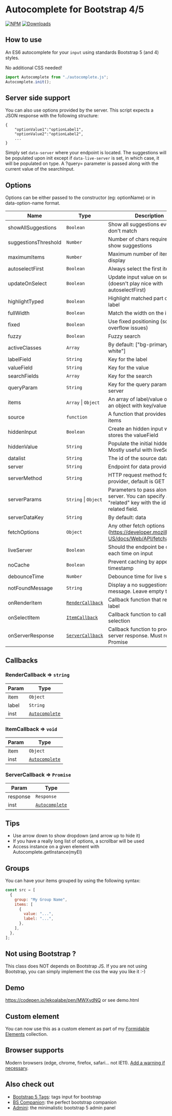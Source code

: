 # Autocomplete for Bootstrap 4/5

[![NPM](https://nodei.co/npm/bootstrap5-autocomplete.png?mini=true)](https://nodei.co/npm/bootstrap5-autocomplete/)
[![Downloads](https://img.shields.io/npm/dt/bootstrap5-autocomplete.svg)](https://www.npmjs.com/package/bootstrap5-autocomplete)

## How to use

An ES6 autocomplete for your `input` using standards Bootstrap 5 (and 4) styles.

No additional CSS needed!

```js
import Autocomplete from "./autocomplete.js";
Autocomplete.init();
```

## Server side support

You can also use options provided by the server. This script expects a JSON response with the following structure:

```
{
    "optionValue1":"optionLabel1",
    "optionValue2":"optionLabel2",
    ...
}
```

Simply set `data-server` where your endpoint is located. The suggestions will be populated upon init except if `data-live-server` is set, in which case, it will be populated on type. A ?query= parameter is passed along with the current value of the searchInput.

## Options

Options can be either passed to the constructor (eg: optionName) or in data-option-name format.

| Name                 | Type                                           | Description                                                                                             |
| -------------------- | ---------------------------------------------- | ------------------------------------------------------------------------------------------------------- |
| showAllSuggestions   | <code>Boolean</code>                           | Show all suggestions even if they don't match                                                           |
| suggestionsThreshold | <code>Number</code>                            | Number of chars required to show suggestions                                                            |
| maximumItems         | <code>Number</code>                            | Maximum number of items to display                                                                      |
| autoselectFirst      | <code>Boolean</code>                           | Always select the first item                                                                            |
| updateOnSelect       | <code>Boolean</code>                           | Update input value on selection (doesn't play nice with autoselectFirst)                                |
| highlightTyped       | <code>Boolean</code>                           | Highlight matched part of the label                                                                     |
| fullWidth            | <code>Boolean</code>                           | Match the width on the input field                                                                      |
| fixed                | <code>Boolean</code>                           | Use fixed positioning (solve overflow issues)                                                           |
| fuzzy                | <code>Boolean</code>                           | Fuzzy search                                                                                            |
| activeClasses        | <code>Array</code>                             | By default: ["bg-primary", "text-white"]                                                                |
| labelField           | <code>String</code>                            | Key for the label                                                                                       |
| valueField           | <code>String</code>                            | Key for the value                                                                                       |
| searchFields         | <code>Array</code>                             | Key for the search                                                                                      |
| queryParam           | <code>String</code>                            | Key for the query parameter for server                                                                  |
| items                | <code>Array</code> \| <code>Object</code>      | An array of label/value objects or an object with key/values                                            |
| source               | <code>function</code>                          | A function that provides the list of items                                                              |
| hiddenInput          | <code>Boolean</code>                           | Create an hidden input which stores the valueField                                                      |
| hiddenValue          | <code>String</code>                            | Populate the initial hidden value. Mostly useful with liveServer.                                       |
| datalist             | <code>String</code>                            | The id of the source datalist                                                                           |
| server               | <code>String</code>                            | Endpoint for data provider                                                                              |
| serverMethod         | <code>String</code>                            | HTTP request method for data provider, default is GET                                                   |
| serverParams         | <code>String</code> \| <code>Object</code>     | Parameters to pass along to the server. You can specify a "related" key with the id of a related field. |
| serverDataKey        | <code>String</code>                            | By default: data                                                                                        |
| fetchOptions         | <code>Object</code>                            | Any other fetch options (https://developer.mozilla.org/en-US/docs/Web/API/fetch#syntax)                 |
| liveServer           | <code>Boolean</code>                           | Should the endpoint be called each time on input                                                        |
| noCache              | <code>Boolean</code>                           | Prevent caching by appending a timestamp                                                                |
| debounceTime         | <code>Number</code>                            | Debounce time for live server                                                                           |
| notFoundMessage      | <code>String</code>                            | Display a no suggestions found message. Leave empty to disable                                          |
| onRenderItem         | [<code>RenderCallback</code>](#RenderCallback) | Callback function that returns the label                                                                |
| onSelectItem         | [<code>ItemCallback</code>](#ItemCallback)     | Callback function to call on selection                                                                  |
| onServerResponse     | [<code>ServerCallback</code>](#ServerCallback) | Callback function to process server response. Must return a Promise                                     |

## Callbacks

### RenderCallback ⇒ <code>string</code>

| Param | Type                                       |
| ----- | ------------------------------------------ |
| item  | <code>Object</code>                        |
| label | <code>String</code>                        |
| inst  | [<code>Autocomplete</code>](#Autocomplete) |

<a name="ItemCallback"></a>

### ItemCallback ⇒ <code>void</code>

| Param | Type                                       |
| ----- | ------------------------------------------ |
| item  | <code>Object</code>                        |
| inst  | [<code>Autocomplete</code>](#Autocomplete) |

<a name="ServerCallback"></a>

### ServerCallback ⇒ <code>Promise</code>

| Param    | Type                                       |
| -------- | ------------------------------------------ |
| response | <code>Response</code>                      |
| inst     | [<code>Autocomplete</code>](#Autocomplete) |

## Tips

- Use arrow down to show dropdown (and arrow up to hide it)
- If you have a really long list of options, a scrollbar will be used
- Access instance on a given element with Autocomplete.getInstance(myEl)

## Groups

You can have your items grouped by using the following syntax:

```js
const src = [
  {
    group: "My Group Name",
    items: [
      {
        value: "...",
        label: "...",
      },
    ],
  },
];
```

## Not using Bootstrap ?

This class does NOT depends on Bootstrap JS. If you are not using Bootstrap, you can simply implement the css
the way you like it :-)

## Demo

https://codepen.io/lekoalabe/pen/MWXydNQ or see demo.html

## Custom element

You can now use this as a custom element as part of my [Formidable Elements](https://github.com/lekoala/formidable-elements) collection.

## Browser supports

Modern browsers (edge, chrome, firefox, safari... not IE11). [Add a warning if necessary](https://github.com/lekoala/nomodule-browser-warning.js/).

## Also check out

- [Bootstrap 5 Tags](https://github.com/lekoala/bootstrap5-tags): tags input for bootstrap
- [BS Companion](https://github.com/lekoala/bs-companion): the perfect bootstrap companion
- [Admini](https://github.com/lekoala/admini): the minimalistic bootstrap 5 admin panel

